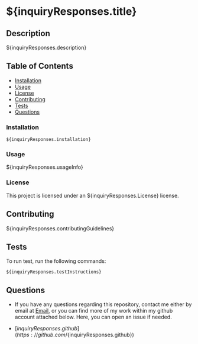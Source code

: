 # ${inquiryResponses.title} 

## Description 

${inquiryResponses.description}

## Table of Contents

* [Installation](#installation)
* [Usage](#usage)
* [License](#license)
* [Contributing](#contributing)
* [Tests](#tests)
* [Questions](#questions)

### Installation

```
${inquiryResponses.installation}
```

### Usage

${inquiryResponses.usageInfo}

### License 

 This project is licensed under an ${inquiryResponses.License} license.

## Contributing 

${inquiryResponses.contributingGuidelines}

## Tests

To run test, run the following commands:
```
${inquiryResponses.testInstructions}
```

## Questions

* If you have any questions regarding this repository, contact me either by email at [Email](${inquiryResponses.email}), or you can find more of my work within my github account attached below. Here, you can open an issue if needed.

* [${inquiryResponses.github}](https://github.com/${inquiryResponses.github})